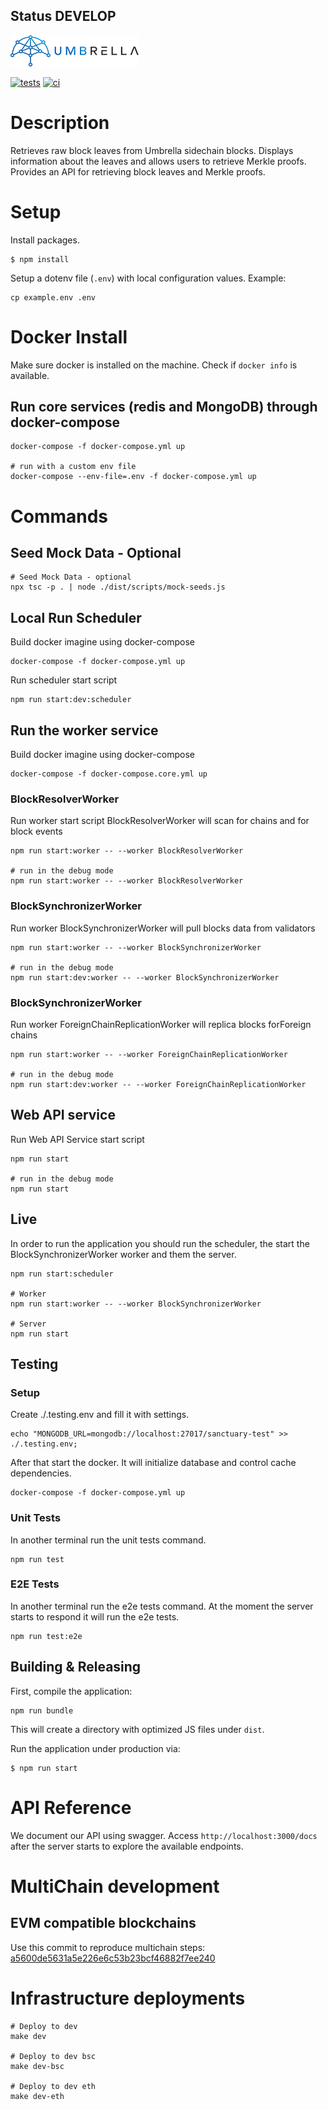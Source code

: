 ## Status DEVELOP
![Umbrella network - logo](./assets/umb.network-logo.png)

[![tests](https://github.com/umbrella-network/sanctuary/actions/workflows/tests.yml/badge.svg?branch=main)](https://github.com/umbrella-network/sanctuary/actions/workflows/tests.yml)
[![ci](https://github.com/umbrella-network/sanctuary/actions/workflows/cicd.yml/badge.svg?branch=main)](https://github.com/umbrella-network/sanctuary/actions/workflows/cicd.yml)

# Description

Retrieves raw block leaves from Umbrella sidechain blocks. Displays information about the leaves and allows users to
retrieve Merkle proofs. Provides an API for retrieving block leaves and Merkle proofs.

# Setup

Install packages.

```shell script
$ npm install
```

Setup a dotenv file (`.env`) with local configuration values. Example:

```shell script
cp example.env .env
```

# Docker Install

Make sure docker is installed on the machine. Check if `docker info` is available.

## Run core services (redis and MongoDB) through docker-compose

```shell script
docker-compose -f docker-compose.yml up

# run with a custom env file
docker-compose --env-file=.env -f docker-compose.yml up
```

# Commands

## Seed Mock Data - Optional

```shell script
# Seed Mock Data - optional
npx tsc -p . | node ./dist/scripts/mock-seeds.js
```

## Local Run Scheduler 

Build docker imagine using docker-compose
```shell script
docker-compose -f docker-compose.yml up
```

Run scheduler start script 
```shell script
npm run start:dev:scheduler
```

## Run the worker service

Build docker imagine using docker-compose
```shell script
docker-compose -f docker-compose.core.yml up
```

### BlockResolverWorker

Run worker start script BlockResolverWorker will scan for chains and for block events
```shell script
npm run start:worker -- --worker BlockResolverWorker

# run in the debug mode
npm run start:worker -- --worker BlockResolverWorker
```

### BlockSynchronizerWorker
Run worker BlockSynchronizerWorker will pull blocks data from validators

```shell script
npm run start:worker -- --worker BlockSynchronizerWorker

# run in the debug mode
npm run start:dev:worker -- --worker BlockSynchronizerWorker
```

### BlockSynchronizerWorker
Run worker ForeignChainReplicationWorker will replica blocks forForeign chains

```shell script
npm run start:worker -- --worker ForeignChainReplicationWorker

# run in the debug mode
npm run start:dev:worker -- --worker ForeignChainReplicationWorker
```

## Web API service
Run Web API Service start script
```shell script
npm run start

# run in the debug mode
npm run start
```

## Live
In order to run the application you should run the scheduler, the start the BlockSynchronizerWorker worker and them the server.

```shell script
npm run start:scheduler

# Worker
npm run start:worker -- --worker BlockSynchronizerWorker

# Server
npm run start
```

## Testing

### Setup

Create ./.testing.env and fill it with settings.
```shell script
echo "MONGODB_URL=mongodb://localhost:27017/sanctuary-test" >> ./.testing.env;
```

After that start the docker.
It will initialize database and control cache dependencies.
```shell script
docker-compose -f docker-compose.yml up 
```

### Unit Tests

In another terminal run the unit tests command.
```shell script
npm run test
```

### E2E Tests

In another terminal run the e2e tests command. 
At the moment the server starts to respond it will run the e2e tests. 
```shell script
npm run test:e2e
```

## Building & Releasing

First, compile the application:

```shell script
npm run bundle
```

This will create a directory with optimized JS files under `dist`.

Run the application under production via:

```shell script
$ npm run start
```

# API Reference

We document our API using swagger. Access `http://localhost:3000/docs` after the server starts to explore the available endpoints. 

# MultiChain development

## EVM compatible blockchains

Use this commit to reproduce multichain steps: 
[a5600de5631a5e226e6c53b23bcf46882f7ee240](https://github.com/umbrella-network/sanctuary/commit/a5600de5631a5e226e6c53b23bcf46882f7ee240)


# Infrastructure deployments

```shell script
# Deploy to dev
make dev

# Deploy to dev bsc
make dev-bsc

# Deploy to dev eth
make dev-eth
```
